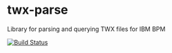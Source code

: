 # twx-parse
Library for parsing and querying TWX files for IBM BPM

[![Build Status](https://travis-ci.org/tigermarques/twx-parse.svg?branch=master)](https://travis-ci.org/tigermarques/twx-parse)